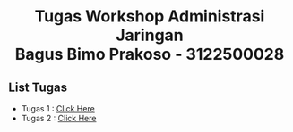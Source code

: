 <h1 style="text-align:center;">Tugas Workshop Administrasi Jaringan <br> Bagus Bimo Prakoso - 3122500028</h1>

## List Tugas
 - Tugas 1 : [Click Here](https://github.com/bagusbimo23/SysAdmin-3122500028/blob/main/Tugas1.md)
 - Tugas 2 : [Click Here](https://github.com/bagusbimo23/SysAdmin-3122500028/blob/main/Tugas2.md)
##
